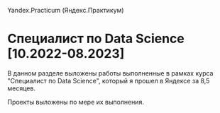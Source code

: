 Yandex.Practicum (Яндекс.Практикум)
# Специалист по Data Science [10.2022-08.2023]


В данном разделе выложены работы выполненные в рамках курса "Специалист по Data Science", который я прошел в Яндексе за 8,5 месяцев.

Проекты выложены по мере их выполнения.
